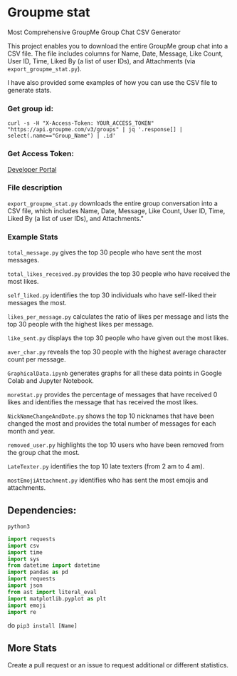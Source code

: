 # Groupme stat
Most Comprehensive GroupMe Group Chat CSV Generator

This project enables you to download the entire GroupMe group chat into a CSV file. The file includes columns for Name, Date, Message, Like Count, User ID, Time, Liked By (a list of user IDs), and Attachments (via ```export_groupme_stat.py```).

I have also provided some examples of how you can use the CSV file to generate stats.

### Get group id: 

```
curl -s -H "X-Access-Token: YOUR_ACCESS_TOKEN" "https://api.groupme.com/v3/groups" | jq '.response[] | select(.name=="Group_Name") | .id'
```

### Get Access Token:

[Developer Portal](https://dev.groupme.com/)

### File description

```export_groupme_stat.py``` downloads the entire group conversation into a CSV file, which includes Name, Date, Message, Like Count, User ID, Time, Liked By (a list of user IDs), and Attachments."

### Example Stats
```total_message.py``` gives the top 30 people who have sent the most messages.

```total_likes_received.py``` provides the top 30 people who have received the most likes.

```self_liked.py``` identifies the top 30 individuals who have self-liked their messages the most.

```likes_per_message.py``` calculates the ratio of likes per message and lists the top 30 people with the highest likes per message.

```like_sent.py``` displays the top 30 people who have given out the most likes.

```aver_char.py``` reveals the top 30 people with the highest average character count per message.

```GraphicalData.ipynb``` generates graphs for all these data points in Google Colab and Jupyter Notebook.

```moreStat.py``` provides the percentage of messages that have received 0 likes and identifies the message that has received the most likes.

```NickNameChangeAndDate.py``` shows the top 10 nicknames that have been changed the most and provides the total number of messages for each month and year.

```removed_user.py``` highlights the top 10 users who have been removed from the group chat the most.

```LateTexter.py``` identifies the top 10 late texters (from 2 am to 4 am).

```mostEmojiAttachment.py``` identifies who has sent the most emojis and attachments.

## Dependencies:

```python3```

```python
import requests
import csv
import time
import sys
from datetime import datetime
import pandas as pd
import requests
import json
from ast import literal_eval
import matplotlib.pyplot as plt
import emoji
import re

```

do ```pip3 install [Name]```

## More Stats

Create a pull request or an issue to request additional or different statistics.
